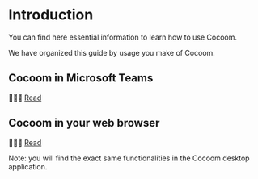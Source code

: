 # Introduction

You can find here essential information to learn how to use Cocoom.

We have organized this guide by usage you make of Cocoom.


## Cocoom in Microsoft Teams

👩🏾‍💻 [Read](./msteams-app/introduction.md)

## Cocoom in your web browser

👨🏻‍✈️ [Read](./web-app/introduction.md)

Note: you will find the exact same functionalities in the Cocoom desktop application.
